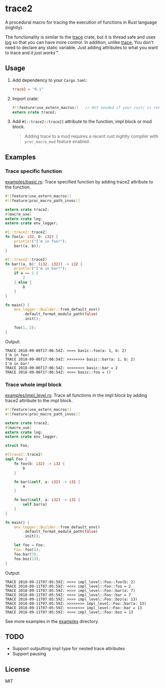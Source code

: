 # trace2

A procedural macro for tracing the execution of functions in Rust language (nightly).

The functionality is similar to the [trace] crate, but it is thread safe and uses [log] so that you can have more
control. In addition, unlike [trace], You don't need to declare any static variable. Just adding attributes to what you
want to trace and *it just works™*.

## Usage

1. Add dependency to your `Cargo.toml`:

   ```toml
   trace2 = "0.1"
   ```

2. Import crate:

   ```rust
   #![feature(use_extern_macros)]   // Not needed if your rustc is recent enough.
   extern crate trace2;
   ```

3. Add `#[::trace2::trace2]` attribute to the function, impl block or mod block.

   > Adding trace to a mod requires a recent rust nightly compiler with `proc_macro_mod` feature enabled.

## Examples

### Trace specific function

[examples/basic.rs](./examples/basic.rs): Trace specified function by adding trace2 attribute to the function.

```rust
#![feature(use_extern_macros)]
#![feature(proc_macro_path_invoc)]

extern crate trace2;
#[macro_use]
extern crate log;
extern crate env_logger;

#[::trace2::trace2]
fn foo(a: i32, b: i32) {
    println!("I'm in foo!");
    bar((a, b));
}

#[::trace2::trace2]
fn bar((a, b): (i32, i32)) -> i32 {
    println!("I'm in bar!");
    if a == 1 {
        2
    } else {
        b
    }
}

fn main() {
    env_logger::Builder::from_default_env()
        .default_format_module_path(false)
        .init();

    foo(1, 2);
}
```

Output:

```
TRACE 2018-09-06T17:06:54Z: >>>> basic::foo(a: 1, b: 2)
I'm in foo!
TRACE 2018-09-06T17:06:54Z: >>>>>>>> basic::bar(a: 1, b: 2)
I'm in bar!
TRACE 2018-09-06T17:06:54Z: <<<<<<<< basic::bar = 2
TRACE 2018-09-06T17:06:54Z: <<<< basic::foo = ()
```

### Trace whole impl block

[examples/impl_level.rs](./examples/impl_level.rs): Trace all functions in the impl block by adding trace2 attribute
to the impl block.

```rust
#![feature(use_extern_macros)]
#![feature(proc_macro_path_invoc)]

extern crate trace2;
#[macro_use]
extern crate log;
extern crate env_logger;

struct Foo;

#[trace2::trace2]
impl Foo {
    fn foo(b: i32) -> i32 {
        b
    }

    fn bar(&self, a: i32) -> i32 {
        a
    }

    fn boz(&self, a: i32) -> i32 {
        self.bar(a)
    }
}

fn main() {
    env_logger::Builder::from_default_env()
        .default_format_module_path(false)
        .init();

    let foo = Foo;
    Foo::foo(2);
    foo.bar(7);
    foo.boz(13);
}
```

Output:

```
TRACE 2018-09-11T07:05:59Z: >>>> impl_level::Foo::foo(b: 2)
TRACE 2018-09-11T07:05:59Z: <<<< impl_level::Foo::foo = 2
TRACE 2018-09-11T07:05:59Z: >>>> impl_level::Foo::bar(a: 7)
TRACE 2018-09-11T07:05:59Z: <<<< impl_level::Foo::bar = 7
TRACE 2018-09-11T07:05:59Z: >>>> impl_level::Foo::boz(a: 13)
TRACE 2018-09-11T07:05:59Z: >>>>>>>> impl_level::Foo::bar(a: 13)
TRACE 2018-09-11T07:05:59Z: <<<<<<<< impl_level::Foo::bar = 13
TRACE 2018-09-11T07:05:59Z: <<<< impl_level::Foo::boz = 13
```

See more examples in the [examples](./examples) directory.

## TODO

- Support outputting impl type for nested trace attributes
- Support pausing

## License

MIT

[trace]: https://docs.rs/trace/
[log]: https://docs.rs/log/

